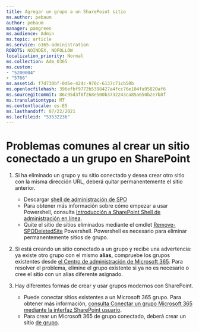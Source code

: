 ```yaml
---
title: Agregar un grupo a un SharePoint sitio
ms.author: pebaum
author: pebaum
manager: pamgreen
ms.audience: Admin
ms.topic: article
ms.service: o365-administration
ROBOTS: NOINDEX, NOFOLLOW
localization_priority: Normal
ms.collection: Adm_O365
ms.custom:
- "5200004"
- "5766"
ms.assetid: f7d730bf-0d6e-424c-970c-6137c71cb50b
ms.openlocfilehash: 396efbf9772b5398427a4fcc76e104fa95820af6
ms.sourcegitcommit: 86c95d3f0f268e500b3732243ca85a650b2e7b8f
ms.translationtype: MT
ms.contentlocale: es-ES
ms.lasthandoff: 07/22/2021
ms.locfileid: "53532236"
---
```

# <a name="common-issues-when-creating-a-group-connected-site-in-sharepoint"></a>Problemas comunes al crear un sitio conectado a un grupo en SharePoint

1. Si ha eliminado un grupo y su sitio conectado y desea crear otro sitio con la misma dirección URL, deberá quitar permanentemente el sitio anterior.

   - Descargar [shell de administración de SPO](https://support.office.com/article/introduction-to-the-sharepoint-online-management-shell-c16941c3-19b4-4710-8056-34c034493429)
   - Para obtener más información sobre cómo empezar a usar Powershell, consulta [Introducción a SharePoint Shell de administración en línea](/powershell/module/sharepoint-online/remove-sposite).
   - Quite el sitio de sitios eliminados mediante el cmdlet [Remove-SPODeletedSite](/powershell/module/sharepoint-online/remove-sposite?view=sharepoint-ps) Powershell. Powershell es necesario para eliminar permanentemente sitios de grupo.

1. Si está creando un sitio conectado a un grupo y recibe una advertencia: ya existe otro grupo con el mismo **alias,** compruebe los grupos existentes desde [el Centro de administración de Microsoft 365](https://admin.microsoft.com/AdminPortal/Home#/groups). Para resolver el problema, elimine el grupo existente si ya no es necesario o cree el sitio con un alias diferente asignado.

1. Hay diferentes formas de crear y usar grupos modernos con SharePoint.

   - Puede conectar sitios existentes a un Microsoft 365 grupo. Para obtener más información, [consulta Conectar un grupo Microsoft 365 mediante la interfaz SharePoint usuario](/sharepoint/dev/transform/modernize-connect-to-office365-group#connect-an-office-365-group-using-the-sharepoint-user-interface).
   - Para crear un Microsoft 365 de grupo conectado, deberá crear un sitio [de grupo](https://admin.microsoft.com/sharepoint).
